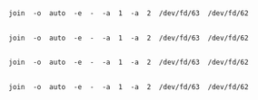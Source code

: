 
## 
```
join  -o  auto  -e  -  -a  1  -a  2  /dev/fd/63  /dev/fd/62
```
## 
```
join  -o  auto  -e  -  -a  1  -a  2  /dev/fd/63  /dev/fd/62
```
## 
```
join  -o  auto  -e  -  -a  1  -a  2  /dev/fd/63  /dev/fd/62
```
## 
```
join  -o  auto  -e  -  -a  1  -a  2  /dev/fd/63  /dev/fd/62
```
